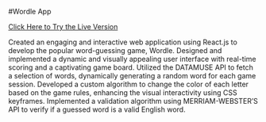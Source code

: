 #Wordle App

[Click Here to Try the Live Version](https://prafulaggarwal1234.github.io/wordle_app/)

Created an engaging and interactive web application using React.js to develop the popular word-guessing game, Wordle. Designed and implemented a dynamic and visually appealing user interface with real-time scoring and a captivating game board. Utilized the DATAMUSE API to fetch a selection of words, dynamically generating a random word for each game session. Developed a custom algorithm to change the color of each letter based on the game rules, enhancing the visual interactivity using CSS keyframes. Implemented a validation algorithm using MERRIAM-WEBSTER’S API to verify if a guessed word is a valid English word.
